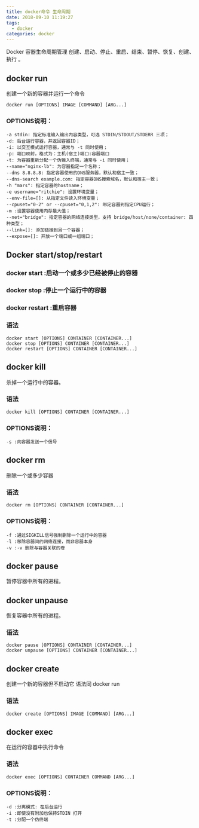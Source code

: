 ```yaml
---
title: docker命令 生命周期
date: 2018-09-10 11:19:27
tags:
  - docker
categories: docker
---
```

Docker 容器生命周期管理 创建、启动、停止、重启、结束、暂停、恢复、创建、执行 。 <!-- more -->

## docker run
创建一个新的容器并运行一个命令
```
docker run [OPTIONS] IMAGE [COMMAND] [ARG...]
```
### OPTIONS说明：
```
-a stdin: 指定标准输入输出内容类型，可选 STDIN/STDOUT/STDERR 三项；
-d: 后台运行容器，并返回容器ID；
-i: 以交互模式运行容器，通常与 -t 同时使用；
-p: 端口映射，格式为：主机(宿主)端口:容器端口
-t: 为容器重新分配一个伪输入终端，通常与 -i 同时使用；
--name="nginx-lb": 为容器指定一个名称；
--dns 8.8.8.8: 指定容器使用的DNS服务器，默认和宿主一致；
--dns-search example.com: 指定容器DNS搜索域名，默认和宿主一致；
-h "mars": 指定容器的hostname；
-e username="ritchie": 设置环境变量；
--env-file=[]: 从指定文件读入环境变量；
--cpuset="0-2" or --cpuset="0,1,2": 绑定容器到指定CPU运行；
-m :设置容器使用内存最大值；
--net="bridge": 指定容器的网络连接类型，支持 bridge/host/none/container: 四种类型；
--link=[]: 添加链接到另一个容器；
--expose=[]: 开放一个端口或一组端口；
```
## Docker start/stop/restart
### docker start :启动一个或多少已经被停止的容器
### docker stop :停止一个运行中的容器
### docker restart :重启容器

### 语法
```
docker start [OPTIONS] CONTAINER [CONTAINER...]
docker stop [OPTIONS] CONTAINER [CONTAINER...]
docker restart [OPTIONS] CONTAINER [CONTAINER...]
```
## docker kill
杀掉一个运行中的容器。
### 语法
```
docker kill [OPTIONS] CONTAINER [CONTAINER...]
```
### OPTIONS说明：
```
-s :向容器发送一个信号
```
## docker rm
删除一个或多少容器
### 语法
```
docker rm [OPTIONS] CONTAINER [CONTAINER...]
```
### OPTIONS说明：
```
-f :通过SIGKILL信号强制删除一个运行中的容器
-l :移除容器间的网络连接，而非容器本身
-v :-v 删除与容器关联的卷
```
## docker pause
暂停容器中所有的进程。
## docker unpause
恢复容器中所有的进程。
### 语法
```
docker pause [OPTIONS] CONTAINER [CONTAINER...]
docker unpause [OPTIONS] CONTAINER [CONTAINER...]
```
## docker create
创建一个新的容器但不启动它
语法同 docker run
### 语法
```
docker create [OPTIONS] IMAGE [COMMAND] [ARG...]
```
## docker exec
在运行的容器中执行命令
### 语法
```
docker exec [OPTIONS] CONTAINER COMMAND [ARG...]
```
### OPTIONS说明：
```
-d :分离模式: 在后台运行
-i :即使没有附加也保持STDIN 打开
-t :分配一个伪终端
```
